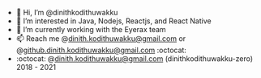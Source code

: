 - 👋 Hi, I’m @dinithkodithuwakku
- 👀 I’m interested in Java, Nodejs, Reactjs, and React Native
- 🌱 I’m currently working with the Eyerax team
- 📫 Reach me @dinith.kodithuwakku@gmail.com or @github.dinith.kodithuwakku@gmail.com :octocat:
- :octocat: @dinith.kodithuwakku@gmail.com (dinithkodithuwakku-zero) 2018 - 2021
<!---
dinithkodithuwakku/dinithkodithuwakku is a ✨ special ✨ repository because its `README.md` (this file) appears on your GitHub profile.
You can click the Preview link to take a look at your changes.
--->
